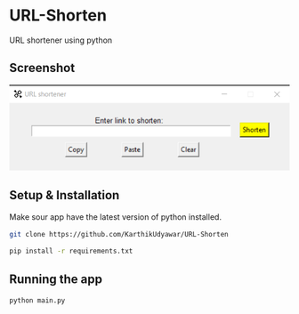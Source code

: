 # URL-Shorten
 URL shortener using python

## Screenshot
![alt text](https://github.com/KarthikUdyawar/URL-Shorten/blob/main/Screenshot.png)


## Setup & Installation
 Make sour app have the latest version of python installed.

```bash
git clone https://github.com/KarthikUdyawar/URL-Shorten
```

```bash
pip install -r requirements.txt
```

## Running the app
```bash
python main.py
```